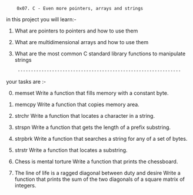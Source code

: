 		0x07. C - Even more pointers, arrays and strings

in this project you will learn:-
 
1) What are pointers to pointers and how to use them
2) What are multidimensional arrays and how to use them
3) What are the most common C standard library functions to manipulate strings

		--------------------------------------------------------------

your tasks are :-

 0. memset
 	Write a function that fills memory with a constant byte.

1. memcpy
	Write a function that copies memory area.

2. strchr
	Write a function that locates a character in a string.

3. strspn
	Write a function that gets the length of a prefix substring.

4. strpbrk
	Write a function that searches a string for any of a set of bytes.

5. strstr
	Write a function that locates a substring.

6. Chess is mental torture
	Write a function that prints the chessboard.

7. The line of life is a ragged diagonal between duty and desire
	Write a function that prints the sum of the two diagonals of a square matrix of integers.


